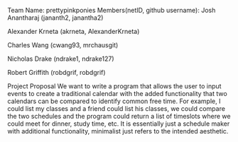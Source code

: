 Team Name: prettypinkponies
Members(netID, github username):
Josh Anantharaj (jananth2, janantha2)

Alexander Krneta (akrneta, AlexanderKrneta)

Charles Wang (cwang93, mrchausgit)

Nicholas Drake (ndrake1, ndrake127)

Robert Griffith (robdgrif, robdgrif)

Project Proposal
We want to write a program that allows the user to input events to create a traditional calendar with the added functionality that two calendars can be compared to identify common free time. For example, I could list my classes and a friend could list his classes, we could compare the two schedules and the program could return a list of timeslots where we could meet for dinner, study time, etc. It is essentially just a schedule maker with additional functionality, minimalist just refers to the intended aesthetic.
